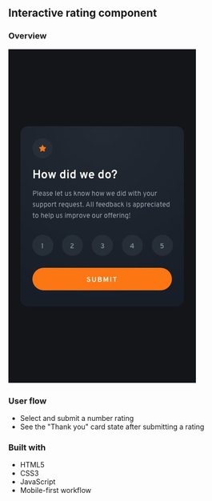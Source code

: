 ## Interactive rating component
### Overview

![Mobile preview](./design/mobile-design.jpg)

### User flow
- Select and submit a number rating
- See the "Thank you" card state after submitting a rating

### Built with

- HTML5
- CSS3
- JavaScript
- Mobile-first workflow